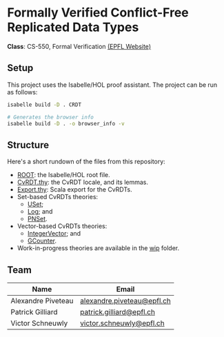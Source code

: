 # Formally Verified Conflict-Free Replicated Data Types

**Class**: CS-550, Formal Verification [(EPFL Website)](https://edu.epfl.ch/coursebook/en/formal-verification-CS-550)

## Setup

This project uses the Isabelle/HOL proof assistant. The project can be run
as follows:

```bash
isabelle build -D . CRDT

# Generates the browser info
isabelle build -D . -o browser_info -v
```

## Structure

Here's a short rundown of the files from this repository:

+ [ROOT](ROOT): the Isabelle/HOL root file.
+ [CvRDT.thy](CvRDT.thy): the CvRDT locale, and its lemmas.
+ [Export.thy](Export.thy): Scala export for the CvRDTs.
+ Set-based CvRDTs theories:
  - [USet](USet.thy);
  - [Log](Log.thy); and
  - [PNSet](PNSet.thy).
+ Vector-based CvRDTs theories:
  - [IntegerVector](IntegerVector.thy); and
  - [GCounter](GCounter.thy).
+ Work-in-progress theories are available in the [wip](wip) folder.

## Team

| Name | Email |
|---|---|
| Alexandre Piveteau | alexandre.piveteau@epfl.ch |
| Patrick Gilliard | patrick.gilliard@epfl.ch |
| Victor Schneuwly | victor.schneuwly@epfl.ch |
